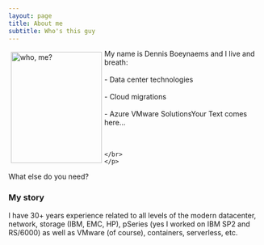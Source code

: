 ```yaml
---
layout: page
title: About me
subtitle: Who's this guy
---
```

 <style type="text/css">
    img {
      margin: 5px;
      float: left;
    }
</style>

<div class="square">
    <div>
      <img src="/AVSblog/assets/img/IMG_9409.jpg" alt="who, me?" width="180" height="220">
    </div>
    <p>
    My name is Dennis Boeynaems and I live and breath:
    <br></br>
    - Data center technologies<br></br>
    - Cloud migrations<br></br>
    - Azure VMware SolutionsYour Text comes here...<br></br>    
    <br>


    </br>  
    </p> 
</div>




What else do you need?

### My story

I have 30+ years experience related to all levels of the modern datacenter, network, storage (IBM, EMC, HP), pSeries (yes I worked on IBM SP2 and RS/6000) as well as VMware (of course), containers, serverless, etc.
